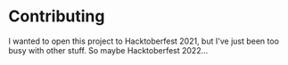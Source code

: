 # Contributing

I wanted to open this project to Hacktoberfest 2021, but I've just been too busy 
with other stuff. So maybe Hacktoberfest 2022...
